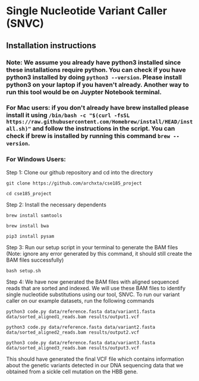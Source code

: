 # Single Nucleotide Variant Caller (SNVC) 

## Installation instructions
### Note: We assume you already have python3 installed since these installations require python. You can check if you have python3 installed by doing ```python3 --version```. Please install python3 on your laptop if you haven't already. Another way to run this tool  would be on Juypter Notebook terminal. 

### For Mac users: if you don't already have brew installed please install it using ``` /bin/bash -c "$(curl -fsSL https://raw.githubusercontent.com/Homebrew/install/HEAD/install.sh)" ``` and follow the instructions in the script. You can check if brew is installed by running this command ``` brew --version ```. 

### For Windows Users: 


Step 1: Clone our github repository and cd into the directory

``` git clone https://github.com/archxta/cse185_project ```

``` cd cse185_project ```

Step 2: Install the necessary dependents

``` brew install samtools ```

``` brew install bwa ```

``` pip3 install pysam ```

Step 3: Run our setup script in your terminal to generate the BAM files (Note: ignore any error generated by this command, it should still create the BAM files successfully)

```bash setup.sh```

Step 4: We have now generated the BAM files with aligned sequenced reads that are sorted and indexed. We will use these BAM files to identify single nucleotide substitutions using our tool, SNVC.  To run our variant caller on our example datasets, run the following commands

```python3 code.py data/reference.fasta data/variant1.fasta data/sorted_aligned1_reads.bam results/output1.vcf```

```python3 code.py data/reference.fasta data/variant2.fasta data/sorted_aligned2_reads.bam results/output2.vcf```

```python3 code.py data/reference.fasta data/variant3.fasta data/sorted_aligned3_reads.bam results/output3.vcf```

This should have generated the final VCF file which contains information about the genetic variants detected in our DNA sequencing data that we obtained from a sickle cell mutation on the HBB gene. 








